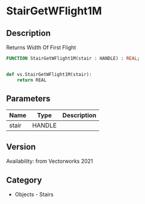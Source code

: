 # StairGetWFlight1M

## Description
Returns Width Of First Flight

```pascal
FUNCTION StairGetWFlight1M(stair : HANDLE) : REAL;
```

```python

def vs.StairGetWFlight1M(stair):
    return REAL
```

## Parameters
|Name|Type|Description|
|---|---|---|
|stair|HANDLE||

## Version
Availability: from Vectorworks 2021
## Category
* Objects - Stairs

